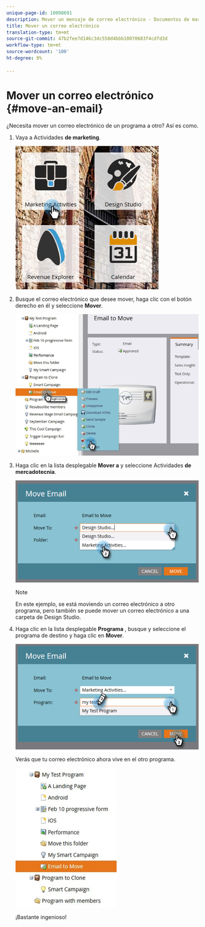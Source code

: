 ```yaml
---
unique-page-id: 10098691
description: Mover un mensaje de correo electrónico - Documentos de marketing - Documentación del producto
title: Mover un correo electrónico
translation-type: tm+mt
source-git-commit: 47b2fee7d146c3dc558d4bbb10070683f4cdfd3d
workflow-type: tm+mt
source-wordcount: '100'
ht-degree: 0%

---
```



# Mover un correo electrónico {#move-an-email}

¿Necesita mover un correo electrónico de un programa a otro? Así es como.

1. Vaya a Actividades **de marketing**.

   ![](assets/one-2.png)

1. Busque el correo electrónico que desee mover, haga clic con el botón derecho en él y seleccione **Mover**.

   ![](assets/leadperformance.jpg)

1. Haga clic en la lista desplegable **Mover a** y seleccione Actividades **de mercadotecnia**.

   ![](assets/three-2.png)

   >[!NOTE]
   >
   >En este ejemplo, se está moviendo un correo electrónico a otro programa, pero también se puede mover un correo electrónico a una carpeta de Design Studio.

1. Haga clic en la lista desplegable **Programa** , busque y seleccione el programa de destino y haga clic en **Mover**.

   ![](assets/four-2.png)

   Verás que tu correo electrónico ahora vive en el otro programa.

   ![](assets/leadperformance2.jpg)

   ¡Bastante ingenioso!

